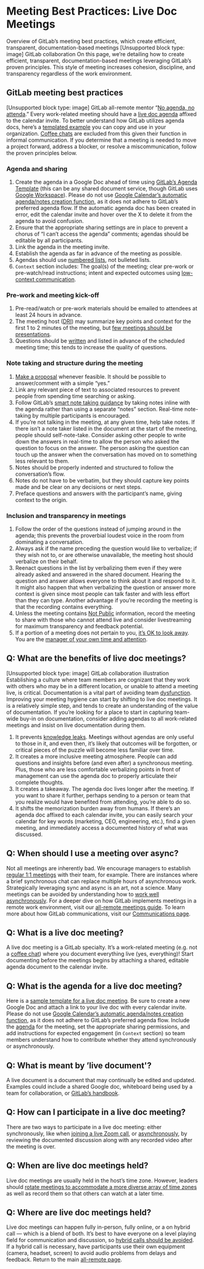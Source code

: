 # Meeting Best Practices: Live Doc Meetings

Overview of GitLab’s meeting best practices, which create efficient, transparent, documentation-based meetings
[Unsupported block type: image]
GitLab collaboration
On this page, we’re detailing how to create efficient, transparent, documentation-based meetings leveraging GitLab’s proven principles. This style of meeting increases cohesion, discipline, and transparency regardless of the work environment.
## GitLab meeting best practices
[Unsupported block type: image]
GitLab all-remote mentor
“[No agenda, no attenda](https://handbook.gitlab.com/handbook/communication/#external-communication).” Every work-related meeting should have a [live doc agenda](https://docs.google.com/document/d/1eH-adpjfyo_RnlfbPvJ3i0e1Qb-aVoNc4yajnkZgJcU/edit#heading=h.6upuyp25d0wm) affixed to the calendar invite. To better understand how GitLab utilizes agenda docs, here’s a [templated example](https://docs.google.com/document/d/1eH-adpjfyo_RnlfbPvJ3i0e1Qb-aVoNc4yajnkZgJcU/edit#heading=h.6upuyp25d0wm) you can copy and use in your organization. [Coffee chats](https://handbook.gitlab.com/handbook/company/culture/all-remote/informal-communication/#coffee-chats) are excluded from this given their function in informal communication.
If you determine that a meeting is needed to move a project forward, address a blocker, or resolve a miscommunication, follow the proven principles below.
### Agenda and sharing
1. Create the agenda in a Google Doc ahead of time using [GitLab’s Agenda Template](https://docs.google.com/document/d/1eH-adpjfyo_RnlfbPvJ3i0e1Qb-aVoNc4yajnkZgJcU/edit#heading=h.6upuyp25d0wm) (this can be any shared document service, though GitLab uses [Google Workspace](https://workspace.google.com/)). Please do not use [Google Calendar’s automatic agenda/notes creation function](https://workspaceupdates.googleblog.com/2021/10/create-meeting-notes-in-google-calendar.html), as it does not adhere to GitLab’s preferred agenda flow. If the automatic agenda doc has been created in error, edit the calendar invite and hover over the X to delete it from the agenda to avoid confusion.
1. Ensure that the appropriate sharing settings are in place to prevent a chorus of “I can’t access the agenda” comments; agendas should be editable by all participants.
1. Link the agenda in the meeting invite.
1. Establish the agenda as far in advance of the meeting as possible.
1. Agendas should use [numbered lists](https://handbook.gitlab.com/handbook/communication/#writing-style-guidelines), not bulleted lists.
1. `Context` section includes: The goal(s) of the meeting; clear pre-work or pre-watch/read instructions; intent and expected outcomes using [low-context communication](https://handbook.gitlab.com/handbook/company/culture/all-remote/effective-communication/).
### Pre-work and meeting kick-off
1. Pre-read/watch or pre-work materials should be emailed to attendees at least 24 hours in advance.
1. The meeting host ([DRI](https://handbook.gitlab.com/handbook/people-group/directly-responsible-individuals/)) may summarize key points and context for the first 1 to 2 minutes of the meeting, but [few meetings should be presentations](https://handbook.gitlab.com/handbook/communication/#few-meetings-with-presentations).
1. Questions should be [written](https://handbook.gitlab.com/handbook/values/#write-things-down) and listed in advance of the scheduled meeting time; this tends to increase the quality of questions.
### Note taking and structure during the meeting
1. [Make a proposal](https://handbook.gitlab.com/handbook/values/#make-a-proposal) whenever feasible. It should be possible to answer/comment with a simple “yes.”
1. Link any relevant piece of text to associated resources to prevent people from spending time searching or asking.
1. Follow GitLab’s [smart note taking guidance](https://handbook.gitlab.com/handbook/communication/#smart-note-taking-in-meetings) by taking notes inline with the agenda rather than using a separate “notes” section. Real-time note-taking by multiple participants is encouraged. 
1. If you’re not talking in the meeting, at any given time, help take notes. If there isn’t a note taker listed in the document at the start of the meeting, people should self-note-take. Consider asking other people to write down the answers in real-time to allow the person who asked the question to focus on the answer. The person asking the question can touch up the answer when the conversation has moved on to something less relevant to them.
1. Notes should be properly indented and structured to follow the conversation’s flow.
1. Notes do not have to be verbatim, but they should capture key points made and be clear on any decisions or next steps.
1. Preface questions and answers with the participant’s name, giving context to the origin.
### Inclusion and transparency in meetings
1. Follow the order of the questions instead of jumping around in the agenda; this prevents the proverbial loudest voice in the room from dominating a conversation.
1. Always ask if the name preceding the question would like to verbalize; if they wish not to, or are otherwise unavailable, the meeting host should verbalize on their behalf.
1. Reenact questions in the list by verbalizing them even if they were already asked and answered in the shared document. Hearing the question and answer allows everyone to think about it and respond to it. It might also happen that when verbalizing the question or answer more context is given since most people can talk faster and with less effort than they can type. Another advantage if you’re recording the meeting is that the recording contains everything.
1. Unless the meeting contains [Not Public](https://handbook.gitlab.com/handbook/communication/confidentiality-levels/#not-public) information, record the meeting to share with those who cannot attend live and consider livestreaming for maximum transparency and feedback potential.
1. If a portion of a meeting does not pertain to you, [it’s OK to look away](https://handbook.gitlab.com/handbook/company/culture/all-remote/meetings/#9-its-ok-to-look-away). You are the [manager of your own time and attention](https://handbook.gitlab.com/handbook/leadership/#managers-of-one).
## Q: What are the benefits of live doc meetings?
[Unsupported block type: image]
GitLab collaboration illustration
Establishing a culture where team members are cognizant that they work with others who may be in a different location, or unable to attend a meeting live, is critical. Documentation is a vital part of avoiding team [dysfunction](https://handbook.gitlab.com/handbook/values/#five-dysfunctions).
Improving your meeting hygiene can start by shifting to live doc meetings. It is a relatively simple step, and tends to create an understanding of the value of documentation. If you’re looking for a place to start in capturing team-wide buy-in on documentation, consider adding agendas to all work-related meetings and insist on live documentation during them.
1. It prevents [knowledge leaks](https://handbook.gitlab.com/handbook/company/culture/all-remote/effective-communication/#why-text-communication-is-important-for-successful-remote-working). Meetings without agendas are only useful to those in it, and even then, it’s likely that outcomes will be forgotten, or critical pieces of the puzzle will become less familiar over time.
1. It creates a more inclusive meeting atmosphere. People can add questions and insights before (and even after) a synchronous meeting. Plus, those who are less comfortable verbalizing points in front of management can use the agenda doc to properly articulate their complete thoughts.
1. It creates a takeaway. The agenda doc lives longer after the meeting. If you want to share it further, perhaps sending to a person or team that you realize would have benefited from attending, you’re able to do so.
1. It shifts the memorization burden away from humans. If there’s an agenda doc affixed to each calendar invite, you can easily search your calendar for key words (marketing, CEO, engineering, etc.), find a given meeting, and immediately access a documented history of what was discussed.
## Q: When should I use a meeting over async?
Not all meetings are inherently bad. We encourage managers to establish [regular 1:1 meetings](https://handbook.gitlab.com/handbook/leadership/1-1/) with their team, for example. There are instances where a brief synchronous chat can replace multiple hours of asynchronous work. Strategically leveraging sync and async is an art, not a science.
Many meetings can be avoided by understanding how to [work well asynchronously](https://handbook.gitlab.com/handbook/company/culture/all-remote/asynchronous/).
For a deeper dive on how GitLab implements meetings in a remote work environment, visit our [all-remote meetings guide](https://handbook.gitlab.com/handbook/company/culture/all-remote/meetings/). To learn more about how GitLab communications, visit our [Communications page](https://handbook.gitlab.com/handbook/communication/).
## Q: What is a live doc meeting?
A live doc meeting is a GitLab specialty. It’s a work-related meeting (e.g. not a [coffee chat](https://handbook.gitlab.com/handbook/company/culture/all-remote/informal-communication/#coffee-chats)) where you document everything live (yes, everything)! Start documenting before the meetings begins by attaching a shared, editable agenda document to the calendar invite.
## Q: What is the agenda for a live doc meeting?
Here is a [sample template for a live doc meeting](https://docs.google.com/document/d/1eH-adpjfyo_RnlfbPvJ3i0e1Qb-aVoNc4yajnkZgJcU/edit?usp=sharing). Be sure to create a new Google Doc and attach a link to your live doc with every calendar invite. Please do not use [Google Calendar’s automatic agenda/notes creation function](https://workspaceupdates.googleblog.com/2021/10/create-meeting-notes-in-google-calendar.html), as it does not adhere to GitLab’s preferred agenda flow. Include the [agenda](https://docs.google.com/document/d/1eH-adpjfyo_RnlfbPvJ3i0e1Qb-aVoNc4yajnkZgJcU/edit#heading=h.6upuyp25d0wm) for the meeting, set the appropriate sharing permissions, and add instructions for expected engagement (in `Context` section) so team members understand how to contribute whether they attend synchronously or asynchronously.
## Q: What is meant by ’live document'?
A live document is a document that may continually be edited and updated. Examples could include a shared Google doc, whiteboard being used by a team for collaboration, or [GitLab’s handbook](https://handbook.gitlab.com/handbook/).
## Q: How can I participate in a live doc meeting?
There are two ways to participate in a live doc meeting: either synchronously, like when [joining a live Zoom call](https://handbook.gitlab.com/handbook/communication/#video-calls), or [asynchronously](https://handbook.gitlab.com/handbook/company/culture/all-remote/asynchronous/), by reviewing the documented discussion along with any recorded video after the meeting is over.
## Q: When are live doc meetings held?
Live doc meetings are usually held in the host’s time zone. However, leaders should [rotate meetings to accommodate a more diverse array of time zones](https://handbook.gitlab.com/handbook/company/culture/all-remote/asynchronous/#minimize-time-zone-bias) as well as record them so that others can watch at a later time.
## Q: Where are live doc meetings held?
Live doc meetings can happen fully in-person, fully online, or a on hybrid call — which is a blend of both. It’s best to have everyone on a level playing field for communication and discussion, so [hybrid calls should be avoided](https://handbook.gitlab.com/handbook/company/culture/all-remote/meetings/#7-avoid-hybrid-calls). If a hybrid call is necessary, have participants use their own equipment (camera, headset, screen) to avoid audio problems from delays and feedback.
Return to the main [all-remote page](https://handbook.gitlab.com/handbook/company/culture/all-remote/).
